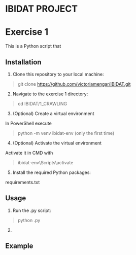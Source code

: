 # IBIDAT PROJECT

# Exercise 1

This is a Python script that 

## Installation

1. Clone this repository to your local machine:

  >git clone https://github.com/victoriamengar/IBIDAT.git

2. Navigate to the exercise 1 directory:

  >cd IBIDAT/1_CRAWLING

3. (Optional) Create a virtual environment

  In PowerShell execute 
  >python -m venv ibidat-env (only the first time)

4. (Optional) Activate the virtual environment

  Activate it in CMD with 
  >ibidat-env\Scripts\activate

5. Install the required Python packages:

  requirements.txt

## Usage
1. Run the .py script:

  >python .py

2. 

## Example

